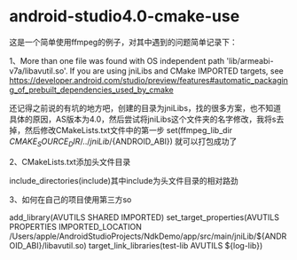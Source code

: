 # android-studio4.0-cmake-use

这是一个简单使用ffmpeg的例子，对其中遇到的问题简单记录下：

1、More than one file was found with OS independent path 'lib/armeabi-v7a/libavutil.so'. If you are using jniLibs and CMake IMPORTED targets, see https://developer.android.com/studio/preview/features#automatic_packaging_of_prebuilt_dependencies_used_by_cmake

还记得之前说的有坑的地方吧，创建的目录为jniLibs，找的很多方案，也不知道具体的原因，AS版本为4.0，然后尝试将jniLibs这个文件夹的名字修改，我将s去掉，然后修改CMakeLists.txt文件中的第一步 set(ffmpeg_lib_dir ${CMAKE_SOURCE_DIR}/../jniLib/${ANDROID_ABI}) 就可以打包成功了

2、CMakeLists.txt添加头文件目录

include_directories(include)其中include为头文件目录的相对路劲

3、如何在自己的项目使用第三方so

add_library(AVUTILS SHARED IMPORTED) set_target_properties(AVUTILS PROPERTIES IMPORTED_LOCATION /Users/apple/AndroidStudioProjects/NdkDemo/app/src/main/jniLib/${ANDROID_ABI}/libavutil.so) target_link_libraries(test-lib AVUTILS ${log-lib})
